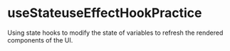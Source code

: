# useStateuseEffectHookPractice

Using state hooks to modify the state of variables to refresh the rendered components of the UI.
